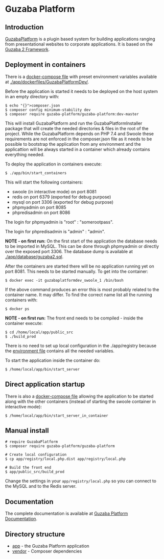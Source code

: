 # Guzaba Platform

## Introduction

[GuzabaPlatform](https://github.com/AzonMedia/guzaba-platform) is a plugin based system for building applications ranging from presentational websites to corporate applications.
It is based on the [Guzaba 2 Framework](https://github.com/AzonMedia/guzaba2).

## Deployment in containers

There is a [docker-compose file](https://github.com/AzonMedia/guzaba-platform/blob/master/app/dockerfiles/GuzabaPlatformDev/docker-compose.yml) with preset environment variables available at [./app/dockerfiles/GuzabaPlatformDev/](https://github.com/AzonMedia/guzaba-platform/tree/master/app/dockerfiles/GuzabaPlatformDev). 

Before the application is started it needs to be deployed on the host system in an empty directory with:

```
$ echo "{}">composer.json
$ composer config minimum-stability dev
$ composer require guzaba-platform/guzaba-platform:dev-master
```
This will install GuzabaPlatform and run the GuzabaPlatformInstaller package that will create the needed directories & files in the root of the project.
While the GuzabaPlatform depends on PHP 7.4 and Swoole these requirements are not enforced in the composer.json file as it needs to be possible to bootstrap the application from any environment and the applicattion will be always started in a container which already contains everything needed.

To deploy the application in containers execute:
```
$ ./app/bin/start_containers
```
This will start the following containers:
- swoole (in interactive mode) on port 8081
- redis on port 6379 (exported for debug purpose)
- mysql on port 3306 (exported for debug purpose)
- phpmyadmin on port 8085
- phpredisadmin on port 8086

The login for phpmyadmin is "root" : "somerootpass".

The login for phpredisadmin is "admin" : "admin".

**NOTE - on first run:** On the first start of the application the database needs to be imported in MySQL. This can be done through phpmyadmin or directly over the exposed port 3306.
The database dump is available at [./app/database/guzaba2.sql](https://github.com/AzonMedia/guzaba-platform/blob/master/app/database/guzaba2.sql).

After the containers are started there will be no application running yet on port 8081. This needs to be started manually. To get into the container:
```
$ docker exec -it guzabaplatformdev_swoole_1 /bin/bash
```
If the above command produces an error this is most probably related to the container name. It may differ. To find the correct name list all the running containers with:
```
$ docker ps
```  

**NOTE - on first run:** The front end needs to be compiled - inside the container execute:
```
$ cd /home/local/app/public_src
$ ./build_prod
```

There is no need to set up local configuration in the ./app/registry because the [environment file](https://github.com/AzonMedia/guzaba-platform/blob/master/app/dockerfiles/GuzabaPlatformDev/guzaba-platform.env) contains all the needed variables.

To start the application inside the container do:
```
$ /home/local/app/bin/start_server
```

## Direct application startup

There is also a [docker-compose file](https://github.com/AzonMedia/guzaba-platform/blob/master/app/dockerfiles/GuzabaPlatform/docker-compose.yml) allowing the application to be started along with the other containers (instead of starting the swoole container in interactive mode):
```
$ /home/local/app/bin/start_server_in_container
```

## Manual install

```
# require GuzabaPlatform
$ composer require guzaba-platform/guzaba-platform

# Create local configuration
$ cp app/registry/local.php.dist app/registry/local.php

# Build the front end
$ app/public_src/build_prod
```

Change the settings in your ```app/registry/local.php``` so you can connect to the MySQL and to the Redis server. 

## Documentation

The complete documentation is available at [Guzaba Platform Documentation](https://github.com/AzonMedia/guzaba-platform-docs).


## Directory structure
- [app](./app) - the Guzaba Platform application
- [vendor](./vendor) - Composer dependencies


